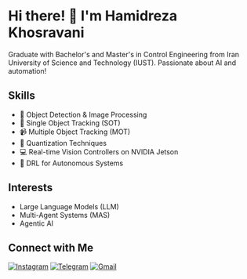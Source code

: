 # Hi there! 👋 I'm Hamidreza Khosravani

Graduate with Bachelor's and Master's in Control Engineering from Iran University of Science and Technology (IUST). Passionate about AI and automation!

## Skills
- 🚀 Object Detection & Image Processing
- 🎯 Single Object Tracking (SOT)
- 📹 Multiple Object Tracking (MOT)
- 🔢 Quantization Techniques
- 💻 Real-time Vision Controllers on NVIDIA Jetson
- 🤖 DRL for Autonomous Systems

## Interests
- Large Language Models (LLM)
- Multi-Agent Systems (MAS)
- Agentic AI

## Connect with Me
[![Instagram](https://img.shields.io/badge/Instagram-E4405F?style=for-the-badge&logo=instagram&logoColor=white)](https://instagram.com/khosroo2000)
[![Telegram](https://img.shields.io/badge/Telegram-0088cc?style=for-the-badge&logo=telegram&logoColor=white)](https://t.me/khosroo_2000)
[![Gmail](https://img.shields.io/badge/Gmail-D14836?style=for-the-badge&logo=gmail&logoColor=white)](Hr.khosravani2000@gmail.com)